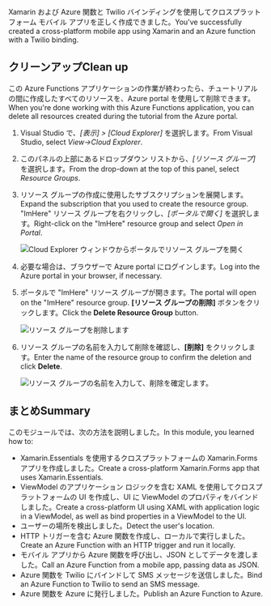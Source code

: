 <span data-ttu-id="a7345-101">Xamarin および Azure 関数と Twilio バインディングを使用してクロスプラットフォーム モバイル アプリを正しく作成できました。</span><span class="sxs-lookup"><span data-stu-id="a7345-101">You've successfully created a cross-platform mobile app using Xamarin and an Azure function with a Twilio binding.</span></span>

## <a name="clean-up"></a><span data-ttu-id="a7345-102">クリーンアップ</span><span class="sxs-lookup"><span data-stu-id="a7345-102">Clean up</span></span>
<!---TODO: Update for sandbox?--->

<span data-ttu-id="a7345-103">この Azure Functions アプリケーションの作業が終わったら、チュートリアルの間に作成したすべてのリソースを、Azure portal を使用して削除できます。</span><span class="sxs-lookup"><span data-stu-id="a7345-103">When you're done working with this Azure Functions application, you can delete all resources created during the tutorial from the Azure portal.</span></span>

1. <span data-ttu-id="a7345-104">Visual Studio で、*[表示] > [Cloud Explorer]* を選択します。</span><span class="sxs-lookup"><span data-stu-id="a7345-104">From Visual Studio, select *View->Cloud Explorer*.</span></span>

1. <span data-ttu-id="a7345-105">このパネルの上部にあるドロップダウン リストから、*[リソース グループ]* を選択します。</span><span class="sxs-lookup"><span data-stu-id="a7345-105">From the drop-down at the top of this panel, select *Resource Groups*.</span></span>

1. <span data-ttu-id="a7345-106">リソース グループの作成に使用したサブスクリプションを展開します。</span><span class="sxs-lookup"><span data-stu-id="a7345-106">Expand the subscription that you used to create the resource group.</span></span> <span data-ttu-id="a7345-107">"ImHere" リソース グループを右クリックし、*[ポータルで開く]* を選択します。</span><span class="sxs-lookup"><span data-stu-id="a7345-107">Right-click on the "ImHere" resource group and select *Open in Portal*.</span></span>

    ![Cloud Explorer ウィンドウからポータルでリソース グループを開く](../media-drafts/9-open-resource-group-in-portal.png)

1. <span data-ttu-id="a7345-109">必要な場合は、ブラウザーで Azure portal にログインします。</span><span class="sxs-lookup"><span data-stu-id="a7345-109">Log into the Azure portal in your browser, if necessary.</span></span>

1. <span data-ttu-id="a7345-110">ポータルで "ImHere" リソース グループが開きます。</span><span class="sxs-lookup"><span data-stu-id="a7345-110">The portal will open on the "ImHere" resource group.</span></span> <span data-ttu-id="a7345-111">**[リソース グループの削除]** ボタンをクリックします。</span><span class="sxs-lookup"><span data-stu-id="a7345-111">Click the **Delete Resource Group** button.</span></span>

    ![リソース グループを削除します](../media-drafts/9-delete-resource-group.png)

1. <span data-ttu-id="a7345-113">リソース グループの名前を入力して削除を確認し、**[削除]** をクリックします。</span><span class="sxs-lookup"><span data-stu-id="a7345-113">Enter the name of the resource group to confirm the deletion and click **Delete**.</span></span>

    ![リソース グループの名前を入力して、削除を確定します。](../media-drafts/9-confirm-delete-resource-group.png)

## <a name="summary"></a><span data-ttu-id="a7345-115">まとめ</span><span class="sxs-lookup"><span data-stu-id="a7345-115">Summary</span></span>

<span data-ttu-id="a7345-116">このモジュールでは、次の方法を説明しました。</span><span class="sxs-lookup"><span data-stu-id="a7345-116">In this module, you learned how to:</span></span>

- <span data-ttu-id="a7345-117">Xamarin.Essentials を使用するクロスプラットフォームの Xamarin.Forms アプリを作成しました。</span><span class="sxs-lookup"><span data-stu-id="a7345-117">Create a cross-platform Xamarin.Forms app that uses Xamarin.Essentials.</span></span>
- <span data-ttu-id="a7345-118">ViewModel のアプリケーション ロジックを含む XAML を使用してクロスプラットフォームの UI を作成し、UI に ViewModel のプロパティをバインドしました。</span><span class="sxs-lookup"><span data-stu-id="a7345-118">Create a cross-platform UI using XAML with application logic in a ViewModel, as well as bind properties in a ViewModel to the UI.</span></span>
- <span data-ttu-id="a7345-119">ユーザーの場所を検出しました。</span><span class="sxs-lookup"><span data-stu-id="a7345-119">Detect the user's location.</span></span>
- <span data-ttu-id="a7345-120">HTTP トリガーを含む Azure 関数を作成し、ローカルで実行しました。</span><span class="sxs-lookup"><span data-stu-id="a7345-120">Create an Azure Function with an HTTP trigger and run it locally.</span></span>
- <span data-ttu-id="a7345-121">モバイル アプリから Azure 関数を呼び出し、JSON としてデータを渡しました。</span><span class="sxs-lookup"><span data-stu-id="a7345-121">Call an Azure Function from a mobile app, passing data as JSON.</span></span>
- <span data-ttu-id="a7345-122">Azure 関数を Twilio にバインドして SMS メッセージを送信しました。</span><span class="sxs-lookup"><span data-stu-id="a7345-122">Bind an Azure Function to Twilio to send an SMS message.</span></span>
- <span data-ttu-id="a7345-123">Azure 関数を Azure に発行しました。</span><span class="sxs-lookup"><span data-stu-id="a7345-123">Publish an Azure Function to Azure.</span></span>
